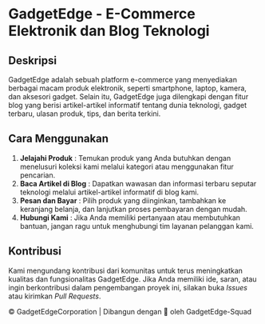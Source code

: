 # GadgetEdge - E-Commerce Elektronik dan Blog Teknologi

## Deskripsi
GadgetEdge adalah sebuah platform e-commerce yang menyediakan berbagai macam produk elektronik, seperti smartphone, laptop, kamera, dan aksesori gadget. Selain itu, GadgetEdge juga dilengkapi dengan fitur blog yang berisi artikel-artikel informatif tentang dunia teknologi, gadget terbaru, ulasan produk, tips, dan berita terkini.

## Cara Menggunakan
1. **Jelajahi Produk** : Temukan produk yang Anda butuhkan dengan menelusuri koleksi kami melalui kategori atau menggunakan fitur pencarian.
2. **Baca Artikel di Blog** : Dapatkan wawasan dan informasi terbaru seputar teknologi melalui artikel-artikel informatif di blog kami.
3. **Pesan dan Bayar** : Pilih produk yang diinginkan, tambahkan ke keranjang belanja, dan lanjutkan proses pembayaran dengan mudah.
4. **Hubungi Kami** : Jika Anda memiliki pertanyaan atau membutuhkan bantuan, jangan ragu untuk menghubungi tim layanan pelanggan kami.

## Kontribusi
Kami mengundang kontribusi dari komunitas untuk terus meningkatkan kualitas dan fungsionalitas GadgetEdge. Jika Anda memiliki ide, saran, atau ingin berkontribusi dalam pengembangan proyek ini, silakan buka *Issues* atau kirimkan *Pull Requests*.

© GadgetEdgeCorporation | Dibangun dengan 💙 oleh GadgetEdge-Squad
